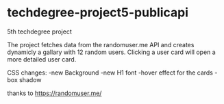 # techdegree-project5-publicapi
 5th techdegree project

The project fetches data from the randomuser.me API and creates dynamicly a gallary with 12 random users. Clicking a user card will open a more detailed user card.

CSS changes: 
-new Background
-new H1 font
-hover effect for the cards
-box shadow


thanks to https://randomuser.me/